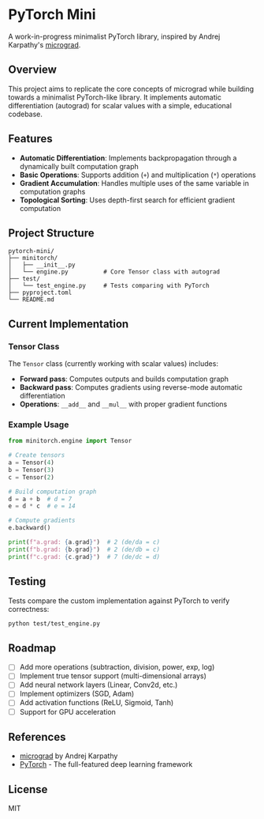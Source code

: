 # PyTorch Mini

A work-in-progress minimalist PyTorch library, inspired by Andrej Karpathy's [micrograd](https://github.com/karpathy/micrograd).

## Overview

This project aims to replicate the core concepts of micrograd while building towards a minimalist PyTorch-like library. It implements automatic differentiation (autograd) for scalar values with a simple, educational codebase.

## Features

- **Automatic Differentiation**: Implements backpropagation through a dynamically built computation graph
- **Basic Operations**: Supports addition (`+`) and multiplication (`*`) operations
- **Gradient Accumulation**: Handles multiple uses of the same variable in computation graphs
- **Topological Sorting**: Uses depth-first search for efficient gradient computation

## Project Structure

```
pytorch-mini/
├── minitorch/
│   ├── __init__.py
│   └── engine.py          # Core Tensor class with autograd
├── test/
│   └── test_engine.py     # Tests comparing with PyTorch
├── pyproject.toml
└── README.md
```

## Current Implementation

### Tensor Class

The `Tensor` class (currently working with scalar values) includes:

- **Forward pass**: Computes outputs and builds computation graph
- **Backward pass**: Computes gradients using reverse-mode automatic differentiation
- **Operations**: `__add__` and `__mul__` with proper gradient functions

### Example Usage

```python
from minitorch.engine import Tensor

# Create tensors
a = Tensor(4)
b = Tensor(3)
c = Tensor(2)

# Build computation graph
d = a + b  # d = 7
e = d * c  # e = 14

# Compute gradients
e.backward()

print(f"a.grad: {a.grad}")  # 2 (de/da = c)
print(f"b.grad: {b.grad}")  # 2 (de/db = c)
print(f"c.grad: {c.grad}")  # 7 (de/dc = d)
```

## Testing

Tests compare the custom implementation against PyTorch to verify correctness:

```bash
python test/test_engine.py
```

## Roadmap

- [ ] Add more operations (subtraction, division, power, exp, log)
- [ ] Implement true tensor support (multi-dimensional arrays)
- [ ] Add neural network layers (Linear, Conv2d, etc.)
- [ ] Implement optimizers (SGD, Adam)
- [ ] Add activation functions (ReLU, Sigmoid, Tanh)
- [ ] Support for GPU acceleration

## References

- [micrograd](https://github.com/karpathy/micrograd) by Andrej Karpathy
- [PyTorch](https://pytorch.org/) - The full-featured deep learning framework

## License

MIT
